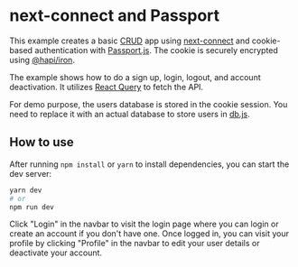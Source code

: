 # next-connect and Passport

This example creates a basic [CRUD](https://en.wikipedia.org/wiki/Create,_read,_update_and_delete)
app using [next-connect](https://github.com/hoangvvo/next-connect) and cookie-based authentication
with [Passport.js](http://www.passportjs.org/). The cookie is securely encrypted using
[@hapi/iron](https://github.com/hapijs/iron).

The example shows how to do a sign up, login, logout, and account deactivation. It utilizes
[React Query](https://react-query.tanstack.com/) to fetch the API.

For demo purpose, the users database is stored in the cookie session. You need to replace it with an
actual database to store users in [db.js](lib/db.js).

## How to use

After running `npm install` or `yarn` to install dependencies, you can start the dev server:

```sh
yarn dev
# or
npm run dev
```

Click "Login" in the navbar to visit the login page where you can login or create an account if you
don't have one. Once logged in, you can visit your profile by clicking "Profile" in the navbar to
edit your user details or deactivate your account.

